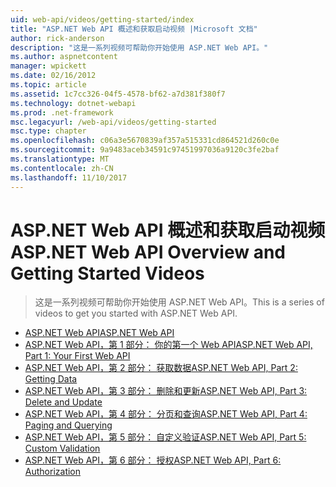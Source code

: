 ```yaml
---
uid: web-api/videos/getting-started/index
title: "ASP.NET Web API 概述和获取启动视频 |Microsoft 文档"
author: rick-anderson
description: "这是一系列视频可帮助你开始使用 ASP.NET Web API。"
ms.author: aspnetcontent
manager: wpickett
ms.date: 02/16/2012
ms.topic: article
ms.assetid: 1c7cc326-04f5-4578-bf62-a7d381f380f7
ms.technology: dotnet-webapi
ms.prod: .net-framework
msc.legacyurl: /web-api/videos/getting-started
msc.type: chapter
ms.openlocfilehash: c06a3e5670839af357a515331cd864521d260c0e
ms.sourcegitcommit: 9a9483aceb34591c97451997036a9120c3fe2baf
ms.translationtype: MT
ms.contentlocale: zh-CN
ms.lasthandoff: 11/10/2017
---
```

<a name="aspnet-web-api-overview-and-getting-started-videos"></a><span data-ttu-id="9266e-103">ASP.NET Web API 概述和获取启动视频</span><span class="sxs-lookup"><span data-stu-id="9266e-103">ASP.NET Web API Overview and Getting Started Videos</span></span>
====================
> <span data-ttu-id="9266e-104">这是一系列视频可帮助你开始使用 ASP.NET Web API。</span><span class="sxs-lookup"><span data-stu-id="9266e-104">This is a series of videos to get you started with ASP.NET Web API.</span></span>


- [<span data-ttu-id="9266e-105">ASP.NET Web API</span><span class="sxs-lookup"><span data-stu-id="9266e-105">ASP.NET Web API</span></span>](aspnet-web-api.md)
- [<span data-ttu-id="9266e-106">ASP.NET Web API，第 1 部分： 你的第一个 Web API</span><span class="sxs-lookup"><span data-stu-id="9266e-106">ASP.NET Web API, Part 1: Your First Web API</span></span>](your-first-web-api.md)
- [<span data-ttu-id="9266e-107">ASP.NET Web API，第 2 部分： 获取数据</span><span class="sxs-lookup"><span data-stu-id="9266e-107">ASP.NET Web API, Part 2: Getting Data</span></span>](getting-data.md)
- [<span data-ttu-id="9266e-108">ASP.NET Web API，第 3 部分： 删除和更新</span><span class="sxs-lookup"><span data-stu-id="9266e-108">ASP.NET Web API, Part 3: Delete and Update</span></span>](delete-and-update.md)
- [<span data-ttu-id="9266e-109">ASP.NET Web API，第 4 部分： 分页和查询</span><span class="sxs-lookup"><span data-stu-id="9266e-109">ASP.NET Web API, Part 4: Paging and Querying</span></span>](paging-and-querying.md)
- [<span data-ttu-id="9266e-110">ASP.NET Web API，第 5 部分： 自定义验证</span><span class="sxs-lookup"><span data-stu-id="9266e-110">ASP.NET Web API, Part 5: Custom Validation</span></span>](custom-validation.md)
- [<span data-ttu-id="9266e-111">ASP.NET Web API，第 6 部分： 授权</span><span class="sxs-lookup"><span data-stu-id="9266e-111">ASP.NET Web API, Part 6: Authorization</span></span>](authorization.md)
